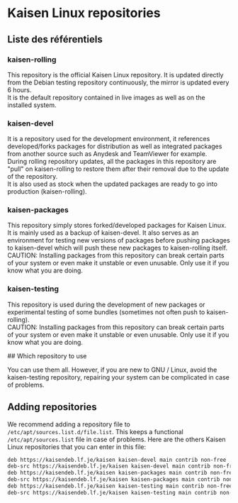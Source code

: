 # Kaisen Linux repositories

## Liste des référentiels

### kaisen-rolling
This repository is the official Kaisen Linux repository. It is updated directly from the Debian testing repository continuously, the mirror is updated every 6 hours.  
It is the default repository contained in live images as well as on the installed system.

### kaisen-devel
It is a repository used for the development environment, it references developed/forks packages for distribution as well as integrated packages from another source such as Anydesk and TeamViewer for example.  
During rolling repository updates, all the packages in this repository are "pull" on kaisen-rolling to restore them after their removal due to the update of the repository.  
It is also used as stock when the updated packages are ready to go into production (kaisen-rolling).

### kaisen-packages
This repository simply stores forked/developed packages for Kaisen Linux. It is mainly used as a backup of kaisen-devel. It also serves as an environment for testing new versions of packages before pushing packages to kaisen-devel which will push these new packages to kaisen-rolling itself.  
CAUTION: Installing packages from this repository can break certain parts of your system or even make it unstable or even unusable. Only use it if you know what you are doing.

### kaisen-testing
This repository is used during the development of new packages or experimental testing of some bundles (sometimes not often push to kaisen-rolling).  
CAUTION: Installing packages from this repository can break certain parts of your system or even make it unstable or even unusable. Only use it if you know what you are doing.  

## Which repository to use

You can use them all. However, if you are new to GNU / Linux, avoid the kaisen-testing repository, repairing your system can be complicated in case of problems.

## Adding repositories

We recommend adding a repository file to `/etc/apt/sources.list.d/file.list`. This keeps a functional `/etc/apt/sources.list` file in case of problems.
Here are the others Kaisen Linux repositories that you can enter in this file:

```bash
deb https://kaisendeb.lf.je/kaisen kaisen-devel main contrib non-free
deb-src https://kaisendeb.lf.je/kaisen kaisen-devel main contrib non-free
deb https://kaisendeb.lf.je/kaisen kaisen-packages main contrib non-free
deb-src https://kaisendeb.lf.je/kaisen kaisen-packages main contrib non-free
deb https://kaisendeb.lf.je/kaisen kaisen-testing main contrib non-free
deb-src https://kaisendeb.lf.je/kaisen kaisen-testing main contrib non-free
```